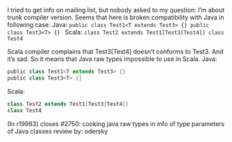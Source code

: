 I tried to get info on mailing list, but nobody asked to my question:
I’m about trunk compiler version. Seems that here is broken compatibility with Java in following case:
Java:
`public class Test1<T extends Test3> {}
public class Test3<T> {} `
Scala:
`class Test2 extends Test1[Test3[Test4]]
class Test4`

Scala compiler complains that Test3[Test4] doesn’t conforms to Test3. And it’s sad.
So it means that Java raw types impossible to use in Scala.
Java: 
```scala
public class Test1<T extends Test3> {} 
public class Test3<T> {} 
```
Scala: 
```scala
class Test2 extends Test1[Test3[Test4]] 
class Test4
```
(In r19983) closes #2750: cooking java raw types in info of type parameters of Java classes
review by: odersky
